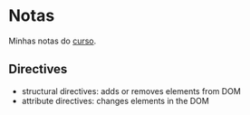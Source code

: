 # Notas
Minhas notas do [curso](https://docs.google.com/document/d/1oAACPskssRynx6azWodnijp466ntCBqe9wi_rPo5KjU/edit?usp=sharing).

## Directives

- structural directives: adds or removes elements from DOM
- attribute directives: changes elements in the DOM